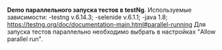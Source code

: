 **Demo параллельного запуска тестов в testNg**.
Используемые зависимости:
-testng v.6.14.3;
-selenide v.6.1.1;
-java 1.8;
<ref>https://testng.org/doc/documentation-main.html#parallel-running</ref>
Для запуска тестов параллельно необходимо выбрать в настройках "Allow parallel run". 